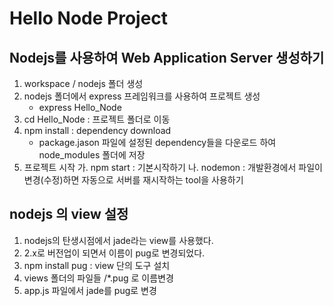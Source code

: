 # Hello Node Project
## Nodejs를 사용하여 Web Application Server 생성하기
1. workspace / nodejs 폴더 생성
2. nodejs 폴더에서 express 프레임워크를 사용하여 프로젝트 생성
    - express Hello_Node
3. cd Hello_Node : 프로젝트 폴더로 이동
4. npm install : dependency download
    - package.jason 파일에 설정된 dependency들을 다운로드 하여
    node_modules 폴더에 저장
5. 프로젝트 시작
    가. npm start : 기본시작하기
    나. nodemon : 개발환경에서 파일이 변경(수정)하면 자동으로 
    서버를 재시작하는 tool을 사용하기

## nodejs 의 view 설정
1. nodejs의 탄생시점에서 jade라는 view를 사용했다.
2. 2.x로 버전업이 되면서 이름이 pug로 변경되었다.
3. npm install pug : view 단의 도구 설치
4. views 폴더의 파일들 /*.pug 로 이름변경
5. app.js 파일에서  jade를 pug로 변경